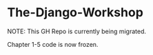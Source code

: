 # The-Django-Workshop

NOTE: This GH Repo is currently being migrated. 

Chapter 1-5 code is now frozen.


